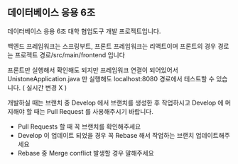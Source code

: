 ## 데이터베이스 응용 6조

데이터베이스 응용 6조 대학 협업도구 개발 프로젝트입니다.

백엔드 프레임워크는 스프링부트, 프론트 프레임워크는 리액트이며 프론트의 경우 경로는 프로젝트 경로/src/main/frontend 입니다

프론트만 실행해서 확인해도 되지만 프레임워크 연결이 되어있어서 UnistoneApplication.java 만 실행해도 localhost:8080 경로에서 테스트할 수 있습니다. ( 실시간 변경 X )

개발하실 때는 브랜치 중 Develop 에서 브랜치를 생성한 후 작업하시고 Develop 에 머지해야 할 때는 Pull Request 를 사용해주시기 바랍니다. 

* Pull Requests 할 때 꼭 브랜치를 확인해주세요
* Develop 이 업데이트 되었을 경우 꼭 Rebase 해서 작업하는 브랜치 업데이트해주세요
* Rebase 중 Merge conflict 발생할 경우 말해주세요

